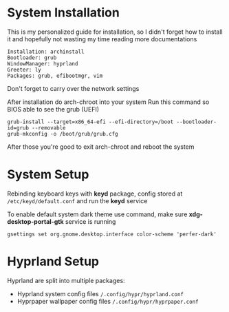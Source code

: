 # System Installation

This is my personalized guide for installation, so I didn't forget how to install it and hopefully not wasting my time reading more documentations

```
Installation: archinstall
Bootloader: grub
WindowManager: hyprland
Greeter: ly
Packages: grub, efibootmgr, vim
```

Don't forget to carry over the network settings

After installation do arch-chroot into your system
Run this command so BIOS able to see the grub (UEFI)

```
grub-install --target=x86_64-efi --efi-directory=/boot --bootloader-id=grub --removable
grub-mkconfig -o /boot/grub/grub.cfg
```

After those you're good to exit arch-chroot and reboot the system

# System Setup

Rebinding keyboard keys with **keyd** package, config stored at `/etc/keyd/default.conf` and run the **keyd** service

To enable default system dark theme use command, make sure **xdg-desktop-portal-gtk** service is running
```
gsettings set org.gnome.desktop.interface color-scheme 'perfer-dark'
```

# Hyprland Setup

Hyprland are split into multiple packages:

- Hyprland system config files `/.config/hypr/hyprland.conf`
- Hyprpaper wallpaper config files `/.config/hypr/hyprpaper.conf` 